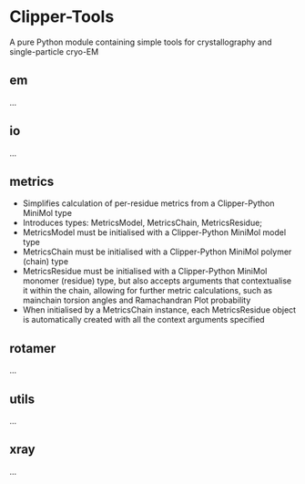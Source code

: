 # Clipper-Tools
A pure Python module containing simple tools for crystallography and single-particle cryo-EM

## em 
...

## io
...

## metrics
- Simplifies calculation of per-residue metrics from a Clipper-Python MiniMol type
- Introduces types: MetricsModel, MetricsChain, MetricsResidue;
- MetricsModel must be initialised with a Clipper-Python MiniMol model type
- MetricsChain must be initialised with a Clipper-Python MiniMol polymer (chain) type
- MetricsResidue must be initialised with a Clipper-Python MiniMol monomer (residue) type, but also accepts arguments that contextualise it within the chain, allowing for further metric calculations, such as mainchain torsion angles and Ramachandran Plot probability
- When initialised by a MetricsChain instance, each MetricsResidue object is automatically created with all the context arguments specified

## rotamer
...

## utils
...

## xray
...
